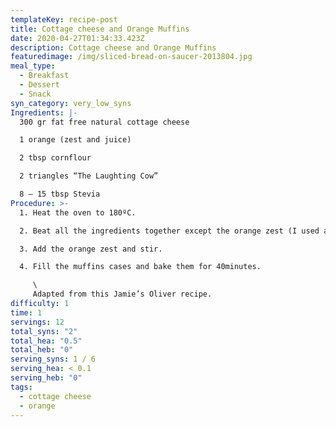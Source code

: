```yaml
---
templateKey: recipe-post
title: Cottage cheese and Orange Muffins
date: 2020-04-27T01:34:33.423Z
description: Cottage cheese and Orange Muffins
featuredimage: /img/sliced-bread-on-saucer-2013804.jpg
meal_type:
  - Breakfast
  - Dessert
  - Snack
syn_category: very_low_syns
Ingredients: |-
  300 gr fat free natural cottage cheese

  1 orange (zest and juice)

  2 tbsp cornflour

  2 triangles “The Laughting Cow”

  8 — 15 tbsp Stevia
Procedure: >-
  1. Heat the oven to 180ºC.

  2. Beat all the ingredients together except the orange zest (I used a liquidifier). I recommend to use the 8tbsp of stevia first and then adjust it to your own preference.

  3. Add the orange zest and stir.

  4. Fill the muffins cases and bake them for 40minutes.

     \
     Adapted from this Jamie’s Oliver recipe.
difficulty: 1
time: 1
servings: 12
total_syns: "2"
total_hea: "0.5"
total_heb: "0"
serving_syns: 1 / 6
serving_hea: < 0.1
serving_heb: "0"
tags:
  - cottage cheese
  - orange
---
```

